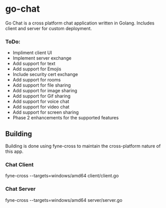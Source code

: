 # go-chat

Go Chat is a cross platform chat application written in Golang. Includes client and server for custom deployment.

### ToDo:
- Impliment client UI
- Implement server exchange
- Add support for text
- Add support for Emojis
- Include security cert exchange
- Add support for rooms
- Add support for file sharing
- Add support for image sharing
- Add support for Gif sharing
- Add support for voice chat
- Add support for video chat
- Add support for screen sharing
- Phase 2 enhancements for the supported features 

## Building

Building is done using fyne-cross to maintain the cross-platform nature of this app.

### Chat Client
fyne-cross --targets=windows/amd64 client/client.go

### Chat Server
fyne-cross --targets=windows/amd64 server/server.go